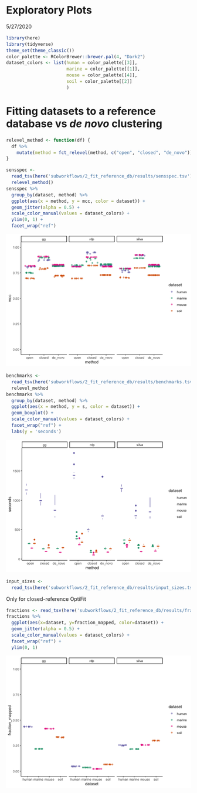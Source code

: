 Exploratory Plots
================
5/27/2020

``` r
library(here)
library(tidyverse)
theme_set(theme_classic())
color_palette <- RColorBrewer::brewer.pal(4, "Dark2")
dataset_colors <- list(human = color_palette[[3]],
                       marine = color_palette[[1]],
                       mouse = color_palette[[4]],
                       soil = color_palette[[2]]
                       )
```

# Fitting datasets to a reference database vs *de novo* clustering

``` r
relevel_method <- function(df) {
  df %>%
    mutate(method = fct_relevel(method, c("open", "closed", "de_novo")))
}
```

``` r
sensspec <-
  read_tsv(here('subworkflows/2_fit_reference_db/results/sensspec.tsv')) %>%
  relevel_method()
sensspec %>%
  group_by(dataset, method) %>%
  ggplot(aes(x = method, y = mcc, color = dataset)) +
  geom_jitter(alpha = 0.5) +
  scale_color_manual(values = dataset_colors) +
  ylim(0, 1) +
  facet_wrap("ref") 
```

![](figures/fit_db_sensspec-1.png)<!-- -->

``` r
benchmarks <-
  read_tsv(here('subworkflows/2_fit_reference_db/results/benchmarks.tsv')) %>%
  relevel_method
benchmarks %>%
  group_by(dataset, method) %>%
  ggplot(aes(x = method, y = s, color = dataset)) +
  geom_boxplot() +
  scale_color_manual(values = dataset_colors) +
  facet_wrap("ref") +
  labs(y = 'seconds')
```

![](figures/fit_db_benchmarks-1.png)<!-- -->

``` r
input_sizes <-
  read_tsv(here('subworkflows/2_fit_reference_db/results/input_sizes.tsv'))
```

Only for closed-reference OptiFit

``` r
fractions <- read_tsv(here('subworkflows/2_fit_reference_db/results/fraction_reads_mapped.tsv'))
fractions %>% 
  ggplot(aes(x=dataset, y=fraction_mapped, color=dataset)) +
  geom_jitter(alpha = 0.5) +
  scale_color_manual(values = dataset_colors) +
  facet_wrap("ref") +
  ylim(0, 1)
```

![](figures/fraction_reads_mapped-1.png)<!-- -->
